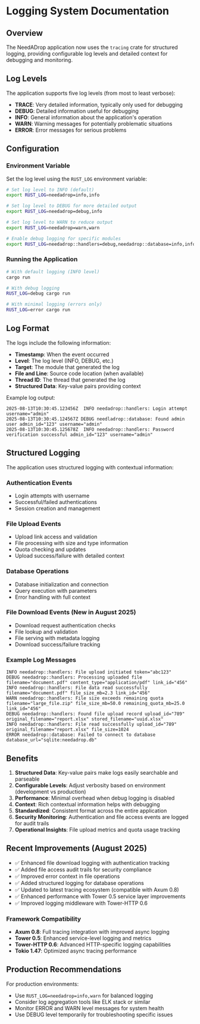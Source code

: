 # Logging System Documentation

## Overview

The NeedADrop application now uses the `tracing` crate for structured logging, providing configurable log levels and detailed context for debugging and monitoring.

## Log Levels

The application supports five log levels (from most to least verbose):

- **TRACE**: Very detailed information, typically only used for debugging
- **DEBUG**: Detailed information useful for debugging
- **INFO**: General information about the application's operation
- **WARN**: Warning messages for potentially problematic situations
- **ERROR**: Error messages for serious problems

## Configuration

### Environment Variable

Set the log level using the `RUST_LOG` environment variable:

```bash
# Set log level to INFO (default)
export RUST_LOG=needadrop=info,info

# Set log level to DEBUG for more detailed output
export RUST_LOG=needadrop=debug,info

# Set log level to WARN to reduce output
export RUST_LOG=needadrop=warn,warn

# Enable debug logging for specific modules
export RUST_LOG=needadrop::handlers=debug,needadrop::database=info,info
```

### Running the Application

```bash
# With default logging (INFO level)
cargo run

# With debug logging
RUST_LOG=debug cargo run

# With minimal logging (errors only)
RUST_LOG=error cargo run
```

## Log Format

The logs include the following information:
- **Timestamp**: When the event occurred
- **Level**: The log level (INFO, DEBUG, etc.)
- **Target**: The module that generated the log
- **File and Line**: Source code location (when available)
- **Thread ID**: The thread that generated the log
- **Structured Data**: Key-value pairs providing context

Example log output:
```
2025-08-13T10:30:45.123456Z  INFO needadrop::handlers: Login attempt username="admin"
2025-08-13T10:30:45.124567Z DEBUG needladrop::database: Found admin user admin_id="123" username="admin"
2025-08-13T10:30:45.125678Z  INFO needadrop::handlers: Password verification successful admin_id="123" username="admin"
```

## Structured Logging

The application uses structured logging with contextual information:

### Authentication Events
- Login attempts with username
- Successful/failed authentications
- Session creation and management

### File Upload Events
- Upload link access and validation
- File processing with size and type information
- Quota checking and updates
- Upload success/failure with detailed context

### Database Operations
- Database initialization and connection
- Query execution with parameters
- Error handling with full context

### File Download Events (New in August 2025)
- Download request authentication checks
- File lookup and validation
- File serving with metadata logging
- Download success/failure tracking

### Example Log Messages

```
INFO needadrop::handlers: File upload initiated token="abc123"
DEBUG needadrop::handlers: Processing uploaded file filename="document.pdf" content_type="application/pdf" link_id="456"
INFO needadrop::handlers: File data read successfully filename="document.pdf" file_size_mb=2.3 link_id="456"
WARN needadrop::handlers: File size exceeds remaining quota filename="large_file.zip" file_size_mb=50.0 remaining_quota_mb=25.0 link_id="456"
DEBUG needadrop::handlers: Found file upload record upload_id="789" original_filename="report.xlsx" stored_filename="uuid.xlsx"
INFO needadrop::handlers: File read successfully upload_id="789" original_filename="report.xlsx" file_size=1024
ERROR needadrop::database: Failed to connect to database database_url="sqlite:needadrop.db"
```

## Benefits

1. **Structured Data**: Key-value pairs make logs easily searchable and parseable
2. **Configurable Levels**: Adjust verbosity based on environment (development vs production)
3. **Performance**: Minimal overhead when debug logging is disabled
4. **Context**: Rich contextual information helps with debugging
5. **Standardized**: Consistent format across the entire application
6. **Security Monitoring**: Authentication and file access events are logged for audit trails
7. **Operational Insights**: File upload metrics and quota usage tracking

## Recent Improvements (August 2025)

- ✅ Enhanced file download logging with authentication tracking
- ✅ Added file access audit trails for security compliance
- ✅ Improved error context in file operations
- ✅ Added structured logging for database operations
- ✅ Updated to latest tracing ecosystem (compatible with Axum 0.8)
- ✅ Enhanced performance with Tower 0.5 service layer improvements
- ✅ Improved logging middleware with Tower-HTTP 0.6

### Framework Compatibility
- **Axum 0.8**: Full tracing integration with improved async logging
- **Tower 0.5**: Enhanced service-level logging and metrics
- **Tower-HTTP 0.6**: Advanced HTTP-specific logging capabilities
- **Tokio 1.47**: Optimized async tracing performance

## Production Recommendations

For production environments:
- Use `RUST_LOG=needadrop=info,warn` for balanced logging
- Consider log aggregation tools like ELK stack or similar
- Monitor ERROR and WARN level messages for system health
- Use DEBUG level temporarily for troubleshooting specific issues
